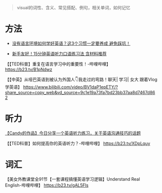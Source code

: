 >visual的词性、含义、常见搭配、例句，相关单词，如何记忆

# 方法
- [没有语言环境如何学好英语？这3个习惯一定要养成 避免踩坑！](https://www.douyin.com/video/7470115697440361740) 


- [新手友好！15分钟英语听力口语练习法 含材料推荐](https://www.douyin.com/video/7473371287486827839)

【【TED科普】重复在语言学习中的重要性！-哔哩哔哩】 https://b23.tv/B1pNdwz

【【中英】从哑巴英语到被认为外国人👇我走过的弯路！聊天| 学习| 女大 跟着Vlog学英语】 https://www.bilibili.com/video/BV1daP1epETY/?share_source=copy_web&vd_source=9c1e19a73fa7bd23bb37aa8d7467d862

# 听力
[【Candy的作品】今日分享一个英语听力练习，关于英语沟通技巧的话题](https://www.douyin.com/video/7472395933590785316) 

【【TED科普】如何提高你的英语听力？-哔哩哔哩】 https://b23.tv/XDpLquy

# 词汇
【美女外教课堂全91节【一套课程搞懂英语学习逻辑】Understand Real English-哔哩哔哩】 https://b23.tv/gAL5Fls